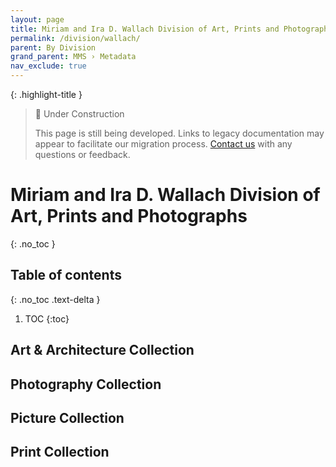 ```yaml
---
layout: page
title: Miriam and Ira D. Wallach Division of Art, Prints and Photographs
permalink: /division/wallach/
parent: By Division
grand_parent: MMS › Metadata
nav_exclude: true
---
```


{: .highlight-title }
> 🚧 Under Construction
>
> This page is still being developed. Links to legacy documentation may appear to facilitate our migration process. [Contact us](/metadata-documentation/contact/) with any questions or feedback.

# Miriam and Ira D. Wallach Division of Art, Prints and Photographs
{: .no_toc }

## Table of contents
{: .no_toc .text-delta }

1. TOC
{:toc}

## Art & Architecture Collection

## Photography Collection

## Picture Collection

## Print Collection